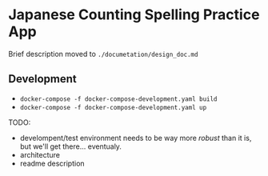 # Japanese Counting Spelling Practice App
Brief description moved to `./documetation/design_doc.md`

## Development
- `docker-compose -f docker-compose-development.yaml build`
- `docker-compose -f docker-compose-development.yaml up`

TODO:
- develompent/test environment needs to be way more *robust* than it is, but we'll get there... eventualy.
- architecture
- readme description